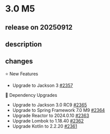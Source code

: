 # 3.0 M5

## release on 20250912
## description
## changes
⭐ New Features

* Upgrade to Jackson 3 <a href="https://github.com/spring-projects/spring-hateoas/issues/2357" data-hovercard-type="issue" data-hovercard-url="/spring-projects/spring-hateoas/issues/2357/hovercard">#2357</a>

🔨 Dependency Upgrades

* Upgrade to Jackson 3.0 RC9 <a href="https://github.com/spring-projects/spring-hateoas/issues/2365" data-hovercard-type="issue" data-hovercard-url="/spring-projects/spring-hateoas/issues/2365/hovercard">#2365</a>
* Upgrade to Spring Framework 7.0 M9 <a href="https://github.com/spring-projects/spring-hateoas/issues/2364" data-hovercard-type="issue" data-hovercard-url="/spring-projects/spring-hateoas/issues/2364/hovercard">#2364</a>
* Upgrade Reactor to 2024.0.10 <a href="https://github.com/spring-projects/spring-hateoas/issues/2363" data-hovercard-type="issue" data-hovercard-url="/spring-projects/spring-hateoas/issues/2363/hovercard">#2363</a>
* Upgrade Lombok to 1.18.40 <a href="https://github.com/spring-projects/spring-hateoas/issues/2362" data-hovercard-type="issue" data-hovercard-url="/spring-projects/spring-hateoas/issues/2362/hovercard">#2362</a>
* Upgrade Kotlin to 2.2.20 <a href="https://github.com/spring-projects/spring-hateoas/issues/2361" data-hovercard-type="issue" data-hovercard-url="/spring-projects/spring-hateoas/issues/2361/hovercard">#2361</a>

